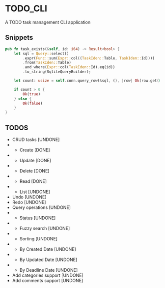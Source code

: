 # TODO_CLI

A TODO task management CLI application

## Snippets

```rust
pub fn task_exists(&self, id: i64) -> Result<bool> {
    let sql = Query::select()
        .expr(Func::sum(Expr::col((TaskIden::Table, TaskIden::Id))))
        .from(TaskIden::Table)
        .and_where(Expr::col(TaskIden::Id).eq(id))
        .to_string(SqliteQueryBuilder);

    let count: usize = self.conn.query_row(&sql, (), |row| Ok(row.get(0)?))?;

    if count > 0 {
        Ok(true)
    } else {
        Ok(false)
    }
}
```

## TODOS

* CRUD tasks [UNDONE]
* * Create [DONE]
* * Update [DONE]
* * Delete [DONE]
* * Read [DONE]
* * List [UNDONE]
* Undo [UNDONE]
* Redo [UNDONE]
* Query operations [UNDONE]
* * Status [UNDONE]
* * Fuzzy search [UNDONE]
* * Sorting [UNDONE]
* * By Created Date [UNDONE]
* * By Updated Date [UNDONE]
* * By Deadline Date [UNDONE]
* Add categories support [UNDONE]
* Add comments support [UNDONE]
